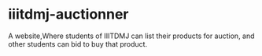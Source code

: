 # iiitdmj-auctionner
A website,Where students of IIITDMJ can list their products for auction, and other students can bid to buy that product.
